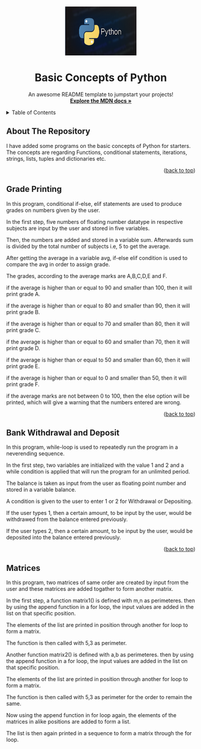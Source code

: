 <div id="top"></div>
<!--
*** Thanks for checking out the Best-README-Template. If you have a suggestion
*** that would make this better, please fork the repo and create a pull request
*** or simply open an issue with the tag "enhancement".
*** Don't forget to give the project a star!
*** Thanks again! Now go create something AMAZING! :D
-->

<!-- PROJECT LOGO -->
<br />
<div align="center">
  <a href="#">
    <img src="Python.png" alt="Logo" width="190" height="130">
  </a>

  <h1 align="center">Basic Concepts of Python </h1>

  <p align="center">
    An awesome README template to jumpstart your projects!
    <br />
    <a href="https://developer.mozilla.org/en-US/docs/Web/JavaScript"><strong>Explore the MDN docs »</strong></a>
    <br />
    
  </p>
</div>

<!-- TABLE OF CONTENTS -->
<details>
  <summary>Table of Contents</summary>
  <ul>
    <li><a href="#about-the-repository">About The Repository</a></li>
    <li><a href="#grade-printing">Python Concept 1 - Conditional statements</a></li>
    <li><a href="#bank-withdrawal-and-deposit">Python Concept 2 - Loops and iterations</a></li>
    <li><a href="#matrices">Python Concept 3 - Functions</a></li>
  </ul>
</details>

<!-- ABOUT THE REPO -->

## About The Repository

I have added some programs on the basic concepts of Python for starters. The concepts are regarding Functions, conditional statements, iterations, strings, lists, tuples and dictionaries etc.

<p align="right">(<a href="#top">back to top</a>)</p>

<!-- USAGE EXAMPLES -->

## Grade Printing

In this program, conditional if-else, elif statements are used to produce grades on numbers given by the user.

In the first step, five numbers of floating number datatype in respective subjects are input by the user and stored in five variables.

Then, the numbers are added and stored in a variable sum. Afterwards sum is divided by the total number of subjects i.e, 5 to get the average.

After getting the average in a variable avg, if-else elif condition is used to compare the avg in order to assign grade.

The grades, according to the average marks are A,B,C,D,E and F.

if the average is higher than or equal to 90 and smaller than 100, then it will print grade A.

if the average is higher than or equal to 80 and smaller than 90, then it will print grade B.

if the average is higher than or equal to 70 and smaller than 80, then it will print grade C.

if the average is higher than or equal to 60 and smaller than 70, then it will print grade D.

if the average is higher than or equal to 50 and smaller than 60, then it will print grade E.

if the average is higher than or equal to 0 and smaller than 50, then it will print grade F.

if the average marks are not between 0 to 100, then the else option will be printed, which will give a warning that the numbers entered are wrong.

<p align="right">(<a href="#top">back to top</a>)</p>

## Bank Withdrawal and Deposit

In this program, while-loop is used to repeatedly run the program in a neverending sequence.

In the first step, two variables are initialized with the value 1 and 2 and a while condition is applied that will run the program for an unlimited period.

The balance is taken as input from the user as floating point number and stored in a variable balance.

A condition is given to the user to enter 1 or 2 for Withdrawal or Depositing.

If the user types 1, then a certain amount, to be input by the user, would be withdrawed from the balance entered previously.

If the user types 2, then a certain amount, to be input by the user, would be deposited into the balance entered previously.

<p align="right">(<a href="#top">back to top</a>)</p>

## Matrices

In this program, two matrices of same order are created by input from the user and these matrices are added togather to form another matrix.

In the first step, a function matrix1() is defined with m,n as perimeteres. then by using the append function in a for loop, the input values are added in the list on that specific position. 

The elements of the list are printed in position through another for loop to form a matrix.

The function is then called with 5,3 as perimeter.

Another function matrix2() is defined with a,b as perimeteres. then by using the append function in a for loop, the input values are added in the list on that specific position. 

The elements of the list are printed in position through another for loop to form a matrix.

The function is then called with 5,3 as perimeter for the order to remain the same.

Now using the append function in for loop again, the elements of the matrices in alike positions are added to form a list.

The list is then again printed in a sequence to form a matrix through the for loop.

